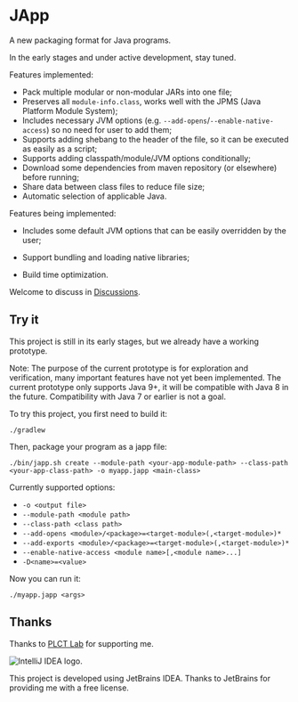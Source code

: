 # JApp

A new packaging format for Java programs. 

In the early stages and under active development, stay tuned.

Features implemented:

* Pack multiple modular or non-modular JARs into one file;
* Preserves all `module-info.class`, works well with the JPMS (Java Platform Module System);
* Includes necessary JVM options (e.g. `--add-opens`/`--enable-native-access`) so no need for user to add them;
* Supports adding shebang to the header of the file, so it can be executed as easily as a script;
* Supports adding classpath/module/JVM options conditionally;
* Download some dependencies from maven repository (or elsewhere) before running;
* Share data between class files to reduce file size;
* Automatic selection of applicable Java.

Features being implemented:

* Includes some default JVM options that can be easily overridden by the user;

* Support bundling and loading native libraries;
* Build time optimization.

Welcome to discuss in [Discussions](https://github.com/Glavo/japp/discussions).

## Try it

This project is still in its early stages, but we already have a working prototype.

Note: The purpose of the current prototype is for exploration and verification, 
many important features have not yet been implemented.
The current prototype only supports Java 9+, it will be compatible with Java 8 in the future.
Compatibility with Java 7 or earlier is not a goal.

To try this project, you first need to build it:

```shell
./gradlew
```

Then, package your program as a japp file:

```shell
./bin/japp.sh create --module-path <your-app-module-path> --class-path <your-app-class-path> -o myapp.japp <main-class>
```

Currently supported options:

* `-o <output file>`
* `--module-path <module path>`
* `--class-path <class path>`
* `--add-opens <module>/<package>=<target-module>(,<target-module>)*`
* `--add-exports <module>/<package>=<target-module>(,<target-module>)*`
* `--enable-native-access <module name>[,<module name>...]`
* `-D<name>=<value>`

Now you can run it:

```shell
./myapp.japp <args>
```

## Thanks

Thanks to [PLCT Lab](https://plctlab.github.io/) for supporting me.

<img src="https://resources.jetbrains.com/storage/products/company/brand/logos/IntelliJ_IDEA.svg" alt="IntelliJ IDEA logo.">

This project is developed using JetBrains IDEA. Thanks to JetBrains for providing me with a free license.

